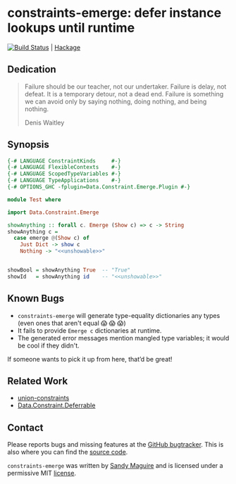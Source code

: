 # constraints-emerge: defer instance lookups until runtime

[![Build Status](https://api.travis-ci.org/isovector/constraints-emerge.svg?branch=master)](https://travis-ci.org/isovector/constraints-emerge) | [Hackage][hackage]

[hackage]: https://hackage.haskell.org/package/constraints-emerge


## Dedication

> Failure should be our teacher, not our undertaker. Failure is delay, not
> defeat. It is a temporary detour, not a dead end. Failure is something we can
> avoid only by saying nothing, doing nothing, and being nothing.
>
> Denis Waitley


## Synopsis

```haskell
{-# LANGUAGE ConstraintKinds     #-}
{-# LANGUAGE FlexibleContexts    #-}
{-# LANGUAGE ScopedTypeVariables #-}
{-# LANGUAGE TypeApplications    #-}
{-# OPTIONS_GHC -fplugin=Data.Constraint.Emerge.Plugin #-}

module Test where

import Data.Constraint.Emerge

showAnything :: forall c. Emerge (Show c) => c -> String
showAnything c =
  case emerge @(Show c) of
    Just Dict -> show c
    Nothing -> "<<unshowable>>"


showBool = showAnything True  -- "True"
showId   = showAnything id    -- "<<unshowable>>"
```


## Known Bugs

* `constraints-emerge` will generate type-equality dictionaries any types (even
    ones that aren't equal :scream: :scream: :scream:)
* It fails to provide `Emerge c` dictionaries at runtime.
* The generated error messages mention mangled type variables; it would be cool
    if they didn't.

If someone wants to pick it up from here, that’d be great!


## Related Work

 * [union-constraints](https://github.com/rampion/constraint-unions)
 * [Data.Constraint.Deferrable](https://github.com/ekmett/constraints/)


## Contact

Please reports bugs and missing features at the [GitHub bugtracker][issues]. This is
also where you can find the [source code][source].

`constraints-emerge` was written by [Sandy Maguire][me] and is licensed under a
permissive MIT [license][lic].

[me]: http://reasonablypolymorphic.me
[lic]: https://github.com/isovector/constraints-emerge/blob/LICENSE
[issues]: https://github.com/isovector/constraints-emerge/issues
[source]: https://github.com/isovector/constraints-emerge


